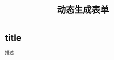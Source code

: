 ﻿---
title: 动态生成表单
nav:
  title: 动态生成表单
  path: /playground
---

# title

描述
<code src="../../packages/jsonschema-generate-form/src/demos/playground.tsx" iframe="650"></code>
